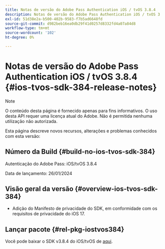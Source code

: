 ```yaml
---
title: Notas de versão do Adobe Pass Authentication iOS / tvOS 3.8.4
description: Notas de versão do Adobe Pass Authentication iOS / tvOS 3.8.4
exl-id: 51d38e2a-b500-402b-9583-f7b5ad6648fd
source-git-commit: d982beb16ea0db29f41d0257d8332fd4a07a84d8
workflow-type: tm+mt
source-wordcount: '102'
ht-degree: 0%

---
```


# Notas de versão do Adobe Pass Authentication iOS / tvOS 3.8.4 {#ios-tvos-sdk-384-release-notes}

>[!NOTE]
>
>O conteúdo desta página é fornecido apenas para fins informativos. O uso desta API requer uma licença atual do Adobe. Não é permitida nenhuma utilização não autorizada.

Esta página descreve novos recursos, alterações e problemas conhecidos com esta versão:

## Número da Build {#build-no-ios-tvos-sdk-384}

Autenticação do Adobe Pass: iOS/tvOS 3.8.4

Data de lançamento: 26/01/2024



## Visão geral da versão {#overview-ios-tvos-sdk-384}

* Adição do Manifesto de privacidade do SDK, em conformidade com os requisitos de privacidade do iOS 17.


## Lançar pacote {#rel-pkg-iostvos384}

Você pode baixar o SDK v3.8.4 do iOS/tvOS de [aqui](https://tve.zendesk.com/hc/en-us/articles/204963209-iOS-tvOS-Native-AccessEnabler-Library).
